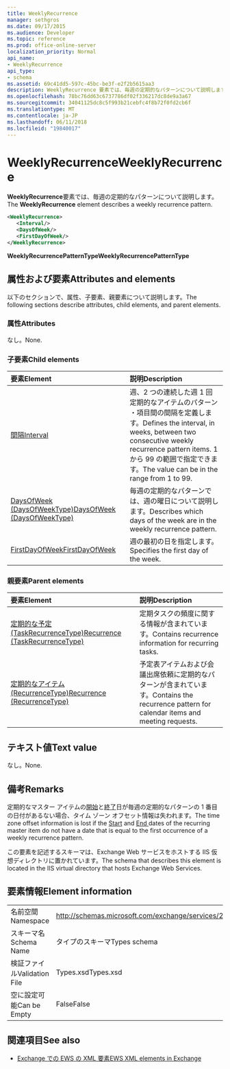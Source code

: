 ```yaml
---
title: WeeklyRecurrence
manager: sethgros
ms.date: 09/17/2015
ms.audience: Developer
ms.topic: reference
ms.prod: office-online-server
localization_priority: Normal
api_name:
- WeeklyRecurrence
api_type:
- schema
ms.assetid: 69c41dd5-597c-45bc-be3f-e2f2b5615aa3
description: WeeklyRecurrence 要素では、毎週の定期的なパターンについて説明します。
ms.openlocfilehash: 78bc76dd63c6737786df02f336217dc8de9a3a67
ms.sourcegitcommit: 34041125dc8c5f993b21cebfc4f8b72f0fd2cb6f
ms.translationtype: MT
ms.contentlocale: ja-JP
ms.lasthandoff: 06/11/2018
ms.locfileid: "19840017"
---
```

# <a name="weeklyrecurrence"></a><span data-ttu-id="f5310-103">WeeklyRecurrence</span><span class="sxs-lookup"><span data-stu-id="f5310-103">WeeklyRecurrence</span></span>

<span data-ttu-id="f5310-104">**WeeklyRecurrence**要素では、毎週の定期的なパターンについて説明します。</span><span class="sxs-lookup"><span data-stu-id="f5310-104">The **WeeklyRecurrence** element describes a weekly recurrence pattern.</span></span> 
  
```XML
<WeeklyRecurrence>
   <Interval/>
   <DaysOfWeek/>
   <FirstDayOfWeek/>
</WeeklyRecurrence>
```

 <span data-ttu-id="f5310-105">**WeeklyRecurrencePatternType**</span><span class="sxs-lookup"><span data-stu-id="f5310-105">**WeeklyRecurrencePatternType**</span></span>
## <a name="attributes-and-elements"></a><span data-ttu-id="f5310-106">属性および要素</span><span class="sxs-lookup"><span data-stu-id="f5310-106">Attributes and elements</span></span>

<span data-ttu-id="f5310-107">以下のセクションで、属性、子要素、親要素について説明します。</span><span class="sxs-lookup"><span data-stu-id="f5310-107">The following sections describe attributes, child elements, and parent elements.</span></span>
  
### <a name="attributes"></a><span data-ttu-id="f5310-108">属性</span><span class="sxs-lookup"><span data-stu-id="f5310-108">Attributes</span></span>

<span data-ttu-id="f5310-109">なし。</span><span class="sxs-lookup"><span data-stu-id="f5310-109">None.</span></span>
  
### <a name="child-elements"></a><span data-ttu-id="f5310-110">子要素</span><span class="sxs-lookup"><span data-stu-id="f5310-110">Child elements</span></span>

|<span data-ttu-id="f5310-111">**要素**</span><span class="sxs-lookup"><span data-stu-id="f5310-111">**Element**</span></span>|<span data-ttu-id="f5310-112">**説明**</span><span class="sxs-lookup"><span data-stu-id="f5310-112">**Description**</span></span>|
|:-----|:-----|
|[<span data-ttu-id="f5310-113">間隔</span><span class="sxs-lookup"><span data-stu-id="f5310-113">Interval</span></span>](interval.md) <br/> |<span data-ttu-id="f5310-114">週、2 つの連続した週 1 回定期的なアイテムのパターン ・項目間の間隔を定義します。</span><span class="sxs-lookup"><span data-stu-id="f5310-114">Defines the interval, in weeks, between two consecutive weekly recurrence pattern items.</span></span> <span data-ttu-id="f5310-115">1 から 99 の範囲で指定できます。</span><span class="sxs-lookup"><span data-stu-id="f5310-115">The value can be in the range from 1 to 99.</span></span>  <br/> |
|[<span data-ttu-id="f5310-116">DaysOfWeek (DaysOfWeekType)</span><span class="sxs-lookup"><span data-stu-id="f5310-116">DaysOfWeek (DaysOfWeekType)</span></span>](daysofweek-daysofweektype.md) <br/> |<span data-ttu-id="f5310-117">毎週の定期的なパターンでは、週の曜日について説明します。</span><span class="sxs-lookup"><span data-stu-id="f5310-117">Describes which days of the week are in the weekly recurrence pattern.</span></span>  <br/> |
|[<span data-ttu-id="f5310-118">FirstDayOfWeek</span><span class="sxs-lookup"><span data-stu-id="f5310-118">FirstDayOfWeek</span></span>](firstdayofweek.md) <br/> |<span data-ttu-id="f5310-119">週の最初の日を指定します。</span><span class="sxs-lookup"><span data-stu-id="f5310-119">Specifies the first day of the week.</span></span>  <br/> |
   
### <a name="parent-elements"></a><span data-ttu-id="f5310-120">親要素</span><span class="sxs-lookup"><span data-stu-id="f5310-120">Parent elements</span></span>

|<span data-ttu-id="f5310-121">**要素**</span><span class="sxs-lookup"><span data-stu-id="f5310-121">**Element**</span></span>|<span data-ttu-id="f5310-122">**説明**</span><span class="sxs-lookup"><span data-stu-id="f5310-122">**Description**</span></span>|
|:-----|:-----|
|[<span data-ttu-id="f5310-123">定期的な予定 (TaskRecurrenceType)</span><span class="sxs-lookup"><span data-stu-id="f5310-123">Recurrence (TaskRecurrenceType)</span></span>](recurrence-taskrecurrencetype.md) <br/> |<span data-ttu-id="f5310-124">定期タスクの頻度に関する情報が含まれています。</span><span class="sxs-lookup"><span data-stu-id="f5310-124">Contains recurrence information for recurring tasks.</span></span>  <br/> |
|[<span data-ttu-id="f5310-125">定期的なアイテム (RecurrenceType)</span><span class="sxs-lookup"><span data-stu-id="f5310-125">Recurrence (RecurrenceType)</span></span>](recurrence-recurrencetype.md) <br/> |<span data-ttu-id="f5310-126">予定表アイテムおよび会議出席依頼に定期的なパターンが含まれています。</span><span class="sxs-lookup"><span data-stu-id="f5310-126">Contains the recurrence pattern for calendar items and meeting requests.</span></span>  <br/> |
   
## <a name="text-value"></a><span data-ttu-id="f5310-127">テキスト値</span><span class="sxs-lookup"><span data-stu-id="f5310-127">Text value</span></span>

<span data-ttu-id="f5310-128">なし。</span><span class="sxs-lookup"><span data-stu-id="f5310-128">None.</span></span>
  
## <a name="remarks"></a><span data-ttu-id="f5310-129">備考</span><span class="sxs-lookup"><span data-stu-id="f5310-129">Remarks</span></span>

<span data-ttu-id="f5310-130">定期的なマスター アイテムの[開始](start.md)と[終了](end-ex15websvcsotherref.md)日が毎週の定期的なパターンの 1 番目の日付があるない場合、タイム ゾーン オフセット情報は失われます。</span><span class="sxs-lookup"><span data-stu-id="f5310-130">The time zone offset information is lost if the [Start](start.md) and [End ](end-ex15websvcsotherref.md) dates of the recurring master item do not have a date that is equal to the first occurrence of a weekly recurrence pattern.</span></span> 
  
<span data-ttu-id="f5310-131">この要素を記述するスキーマは、Exchange Web サービスをホストする IIS 仮想ディレクトリに置かれています。</span><span class="sxs-lookup"><span data-stu-id="f5310-131">The schema that describes this element is located in the IIS virtual directory that hosts Exchange Web Services.</span></span>
  
## <a name="element-information"></a><span data-ttu-id="f5310-132">要素情報</span><span class="sxs-lookup"><span data-stu-id="f5310-132">Element information</span></span>

|||
|:-----|:-----|
|<span data-ttu-id="f5310-133">名前空間</span><span class="sxs-lookup"><span data-stu-id="f5310-133">Namespace</span></span>  <br/> |http://schemas.microsoft.com/exchange/services/2006/types  <br/> |
|<span data-ttu-id="f5310-134">スキーマ名</span><span class="sxs-lookup"><span data-stu-id="f5310-134">Schema Name</span></span>  <br/> |<span data-ttu-id="f5310-135">タイプのスキーマ</span><span class="sxs-lookup"><span data-stu-id="f5310-135">Types schema</span></span>  <br/> |
|<span data-ttu-id="f5310-136">検証ファイル</span><span class="sxs-lookup"><span data-stu-id="f5310-136">Validation File</span></span>  <br/> |<span data-ttu-id="f5310-137">Types.xsd</span><span class="sxs-lookup"><span data-stu-id="f5310-137">Types.xsd</span></span>  <br/> |
|<span data-ttu-id="f5310-138">空に設定可能</span><span class="sxs-lookup"><span data-stu-id="f5310-138">Can be Empty</span></span>  <br/> |<span data-ttu-id="f5310-139">False</span><span class="sxs-lookup"><span data-stu-id="f5310-139">False</span></span>  <br/> |
   
## <a name="see-also"></a><span data-ttu-id="f5310-140">関連項目</span><span class="sxs-lookup"><span data-stu-id="f5310-140">See also</span></span>



- [<span data-ttu-id="f5310-141">Exchange での EWS の XML 要素</span><span class="sxs-lookup"><span data-stu-id="f5310-141">EWS XML elements in Exchange</span></span>](ews-xml-elements-in-exchange.md)

